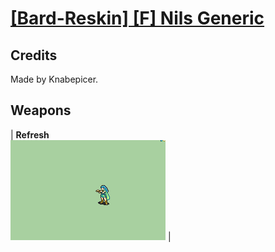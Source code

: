 # [\[Bard-Reskin\] \[F\] Nils Generic](./)
## Credits

Made by Knabepicer.

## Weapons

| <b>Refresh</b><br/><img alt="Refresh animation" src="./8.%20Refresh/Refresh.gif"/> |
